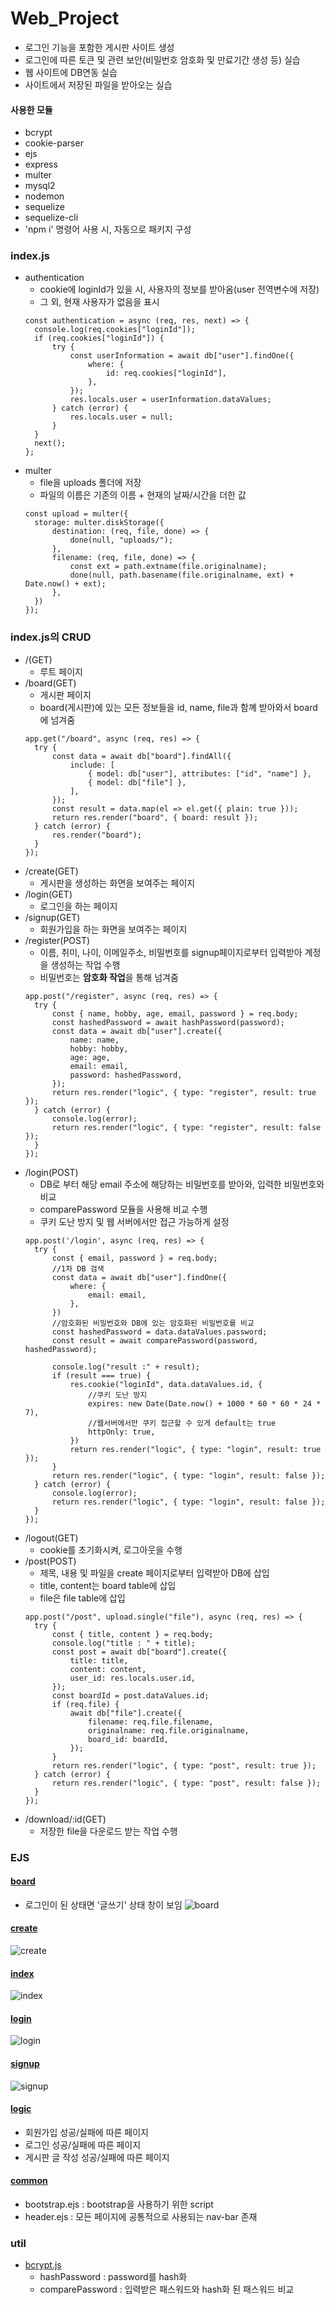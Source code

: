 # Web_Project
- 로그인 기능을 포함한 게시판 사이트 생성
- 로그인에 따른 토큰 및 관련 보안(비밀번호 암호화 및 만료기간 생성 등) 실습
- 웹 사이트에 DB연동 실습
- 사이트에서 저장된 파일을 받아오는 실습

#### 사용한 모듈
- bcrypt
- cookie-parser
- ejs
- express
- multer
- mysql2
- nodemon
- sequelize
- sequelize-cli
- 'npm i' 명령어 사용 시, 자동으로 패키지 구성

### index.js
- authentication
  - cookie에 loginId가 있을 시, 사용자의 정보를 받아옴(user 전역변수에 저장)
  - 그 외, 현재 사용자가 없음을 표시
  ```
  const authentication = async (req, res, next) => {
    console.log(req.cookies["loginId"]);
    if (req.cookies["loginId"]) {
        try {
            const userInformation = await db["user"].findOne({
                where: {
                    id: req.cookies["loginId"],
                },
            });
            res.locals.user = userInformation.dataValues;
        } catch (error) {
            res.locals.user = null;
        }
    }
    next();
  };
  ```
- multer
  - file을 uploads 폴더에 저장
  - 파일의 이름은 기존의 이름 + 현재의 날짜/시간을 더한 값
  ```
  const upload = multer({
    storage: multer.diskStorage({
        destination: (req, file, done) => {
            done(null, "uploads/");
        },
        filename: (req, file, done) => {
            const ext = path.extname(file.originalname);
            done(null, path.basename(file.originalname, ext) + Date.now() + ext);
        },
    })
  });
  ```

### index.js의 CRUD
- /(GET)
  - 루트 페이지
- /board(GET)
  - 게시판 페이지
  - board(게시판)에 있는 모든 정보들을 id, name, file과 함꼐 받아와서 board에 넘겨줌
  ```
  app.get("/board", async (req, res) => {
    try {
        const data = await db["board"].findAll({
            include: [
                { model: db["user"], attributes: ["id", "name"] },
                { model: db["file"] },
            ],
        });
        const result = data.map(el => el.get({ plain: true }));
        return res.render("board", { board: result });
    } catch (error) {
        res.render("board");
    }
  });
  ```
- /create(GET)
  - 게시판을 생성하는 화면을 보여주는 페이지
- /login(GET)
  - 로그인을 하는 페이지
- /signup(GET)
  - 회원가입을 하는 화면을 보여주는 페이지
- /register(POST)
  - 이름, 취미, 나이, 이메일주소, 비밀번호를 signup페이지로부터 입력받아 계정을 생성하는 작업 수행
  - 비밀번호는 **암호화 작업**을 통해 넘겨줌
  ```
  app.post("/register", async (req, res) => {
    try {
        const { name, hobby, age, email, password } = req.body;
        const hashedPassword = await hashPassword(password);
        const data = await db["user"].create({
            name: name,
            hobby: hobby,
            age: age,
            email: email,
            password: hashedPassword,
        });
        return res.render("logic", { type: "register", result: true });
    } catch (error) {
        console.log(error);
        return res.render("logic", { type: "register", result: false });
    }
  });
  ```
- /login(POST)
  - DB로 부터 해당 email 주소에 해당하는 비밀번호를 받아와, 입력한 비밀번호와 비교
  - comparePassword 모듈을 사용해 비교 수행
  - 쿠키 도난 방지 및 웹 서버에서만 접근 가능하게 설정
  ```
  app.post('/login', async (req, res) => {
    try {
        const { email, password } = req.body;
        //1차 DB 검색
        const data = await db["user"].findOne({
            where: {
                email: email,
            },
        })
        //암호화된 비밀번호와 DB에 있는 암호화된 비밀번호를 비교
        const hashedPassword = data.dataValues.password;
        const result = await comparePassword(password, hashedPassword);

        console.log("result :" + result);
        if (result === true) {
            res.cookie("loginId", data.dataValues.id, {
                //쿠키 도난 방지
                expires: new Date(Date.now() + 1000 * 60 * 60 * 24 * 7),
                //웹서버에서만 쿠키 접근할 수 있게 default는 true
                httpOnly: true,
            })
            return res.render("logic", { type: "login", result: true });
        }
        return res.render("logic", { type: "login", result: false });
    } catch (error) {
        console.log(error);
        return res.render("logic", { type: "login", result: false });
    }
  });
  ```
- /logout(GET)
  - cookie를 초기화시켜, 로그아웃을 수행
- /post(POST)
  - 제목, 내용 및 파일을 create 페이지로부터 입력받아 DB에 삽입
  - title, content는 board table에 삽입
  - file은 file table에 삽입
  ```
  app.post("/post", upload.single("file"), async (req, res) => {
    try {
        const { title, content } = req.body;
        console.log("title : " + title);
        const post = await db["board"].create({
            title: title,
            content: content,
            user_id: res.locals.user.id,
        });
        const boardId = post.dataValues.id;
        if (req.file) {
            await db["file"].create({
                filename: req.file.filename,
                originalname: req.file.originalname,
                board_id: boardId,
            });
        }
        return res.render("logic", { type: "post", result: true });
    } catch (error) {
        return res.render("logic", { type: "post", result: false });
    }
  });
  ```
- /download/:id(GET)
  - 저장한 file을 다운로드 받는 작업 수행
  
### EJS
#### [board](https://github.com/KimUJin3359/Web_Project/blob/master/views/board.ejs)
- 로그인이 된 상태면 '글쓰기' 상태 창이 보임
  ![board](https://user-images.githubusercontent.com/50474972/108709961-bd63be80-7556-11eb-9046-2694f69ea48c.JPG)
#### [create](https://github.com/KimUJin3359/Web_Project/blob/master/views/create.ejs)
  ![create](https://user-images.githubusercontent.com/50474972/108709963-bdfc5500-7556-11eb-9f1f-b5f18c573baf.JPG)
#### [index](https://github.com/KimUJin3359/Web_Project/blob/master/views/index.ejs)
  ![index](https://user-images.githubusercontent.com/50474972/108709946-b9d03780-7556-11eb-95bc-21cd6f6c4581.JPG)
#### [login](https://github.com/KimUJin3359/Web_Project/blob/master/views/login.ejs)
  ![login](https://user-images.githubusercontent.com/50474972/108709956-bd63be80-7556-11eb-8f82-484a3baafbdc.JPG)
#### [signup](https://github.com/KimUJin3359/Web_Project/blob/master/views/signup.ejs)  
  ![signup](https://user-images.githubusercontent.com/50474972/108709952-bb016480-7556-11eb-8d11-26c261231cd9.JPG)
#### [logic](https://github.com/KimUJin3359/Web_Project/blob/master/views/logic.ejs)
- 회원가입 성공/실패에 따른 페이지
- 로그인 성공/실패에 따른 페이지
- 게시판 글 작성 성공/실패에 따른 페이지
#### [common](https://github.com/KimUJin3359/Web_Project/tree/master/views/common)
- bootstrap.ejs : bootstrap을 사용하기 위한 script
- header.ejs : 모든 페이지에 공통적으로 사용되는 nav-bar 존재

### util
- [bcrypt.js](https://github.com/KimUJin3359/Web_Project/blob/master/utils/bcrypt.js)
  - hashPassword : password를 hash화
  - comparePassword : 입력받은 패스워드와 hash화 된 패스워드 비교
  



